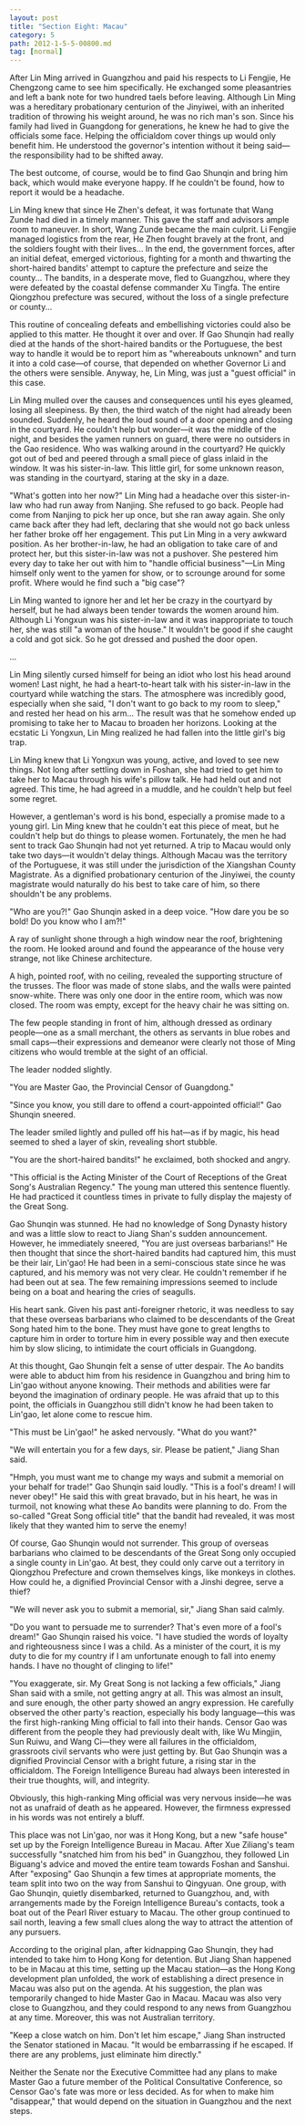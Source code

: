 ```yaml
---
layout: post
title: "Section Eight: Macau"
category: 5
path: 2012-1-5-5-00800.md
tag: [normal]
---
```


After Lin Ming arrived in Guangzhou and paid his respects to Li Fengjie, He Chengzong came to see him specifically. He exchanged some pleasantries and left a bank note for two hundred taels before leaving. Although Lin Ming was a hereditary probationary centurion of the Jinyiwei, with an inherited tradition of throwing his weight around, he was no rich man's son. Since his family had lived in Guangdong for generations, he knew he had to give the officials some face. Helping the officialdom cover things up would only benefit him. He understood the governor's intention without it being said—the responsibility had to be shifted away.

The best outcome, of course, would be to find Gao Shunqin and bring him back, which would make everyone happy. If he couldn't be found, how to report it would be a headache.

Lin Ming knew that since He Zhen's defeat, it was fortunate that Wang Zunde had died in a timely manner. This gave the staff and advisors ample room to maneuver. In short, Wang Zunde became the main culprit. Li Fengjie managed logistics from the rear, He Zhen fought bravely at the front, and the soldiers fought with their lives... In the end, the government forces, after an initial defeat, emerged victorious, fighting for a month and thwarting the short-haired bandits' attempt to capture the prefecture and seize the county... The bandits, in a desperate move, fled to Guangzhou, where they were defeated by the coastal defense commander Xu Tingfa. The entire Qiongzhou prefecture was secured, without the loss of a single prefecture or county...

This routine of concealing defeats and embellishing victories could also be applied to this matter. He thought it over and over. If Gao Shunqin had really died at the hands of the short-haired bandits or the Portuguese, the best way to handle it would be to report him as "whereabouts unknown" and turn it into a cold case—of course, that depended on whether Governor Li and the others were sensible. Anyway, he, Lin Ming, was just a "guest official" in this case.

Lin Ming mulled over the causes and consequences until his eyes gleamed, losing all sleepiness. By then, the third watch of the night had already been sounded. Suddenly, he heard the loud sound of a door opening and closing in the courtyard. He couldn't help but wonder—it was the middle of the night, and besides the yamen runners on guard, there were no outsiders in the Gao residence. Who was walking around in the courtyard? He quickly got out of bed and peered through a small piece of glass inlaid in the window. It was his sister-in-law. This little girl, for some unknown reason, was standing in the courtyard, staring at the sky in a daze.

"What's gotten into her now?" Lin Ming had a headache over this sister-in-law who had run away from Nanjing. She refused to go back. People had come from Nanjing to pick her up once, but she ran away again. She only came back after they had left, declaring that she would not go back unless her father broke off her engagement. This put Lin Ming in a very awkward position. As her brother-in-law, he had an obligation to take care of and protect her, but this sister-in-law was not a pushover. She pestered him every day to take her out with him to "handle official business"—Lin Ming himself only went to the yamen for show, or to scrounge around for some profit. Where would he find such a "big case"?

Lin Ming wanted to ignore her and let her be crazy in the courtyard by herself, but he had always been tender towards the women around him. Although Li Yongxun was his sister-in-law and it was inappropriate to touch her, she was still "a woman of the house." It wouldn't be good if she caught a cold and got sick. So he got dressed and pushed the door open.

...

Lin Ming silently cursed himself for being an idiot who lost his head around women! Last night, he had a heart-to-heart talk with his sister-in-law in the courtyard while watching the stars. The atmosphere was incredibly good, especially when she said, "I don't want to go back to my room to sleep," and rested her head on his arm... The result was that he somehow ended up promising to take her to Macau to broaden her horizons. Looking at the ecstatic Li Yongxun, Lin Ming realized he had fallen into the little girl's big trap.

Lin Ming knew that Li Yongxun was young, active, and loved to see new things. Not long after settling down in Foshan, she had tried to get him to take her to Macau through his wife's pillow talk. He had held out and not agreed. This time, he had agreed in a muddle, and he couldn't help but feel some regret.

However, a gentleman's word is his bond, especially a promise made to a young girl. Lin Ming knew that he couldn't eat this piece of meat, but he couldn't help but do things to please women. Fortunately, the men he had sent to track Gao Shunqin had not yet returned. A trip to Macau would only take two days—it wouldn't delay things. Although Macau was the territory of the Portuguese, it was still under the jurisdiction of the Xiangshan County Magistrate. As a dignified probationary centurion of the Jinyiwei, the county magistrate would naturally do his best to take care of him, so there shouldn't be any problems.

"Who are you?!" Gao Shunqin asked in a deep voice. "How dare you be so bold! Do you know who I am?!"

A ray of sunlight shone through a high window near the roof, brightening the room. He looked around and found the appearance of the house very strange, not like Chinese architecture.

A high, pointed roof, with no ceiling, revealed the supporting structure of the trusses. The floor was made of stone slabs, and the walls were painted snow-white. There was only one door in the entire room, which was now closed. The room was empty, except for the heavy chair he was sitting on.

The few people standing in front of him, although dressed as ordinary people—one as a small merchant, the others as servants in blue robes and small caps—their expressions and demeanor were clearly not those of Ming citizens who would tremble at the sight of an official.

The leader nodded slightly.

"You are Master Gao, the Provincial Censor of Guangdong."

"Since you know, you still dare to offend a court-appointed official!" Gao Shunqin sneered.

The leader smiled lightly and pulled off his hat—as if by magic, his head seemed to shed a layer of skin, revealing short stubble.

"You are the short-haired bandits!" he exclaimed, both shocked and angry.

"This official is the Acting Minister of the Court of Receptions of the Great Song's Australian Regency." The young man uttered this sentence fluently. He had practiced it countless times in private to fully display the majesty of the Great Song.

Gao Shunqin was stunned. He had no knowledge of Song Dynasty history and was a little slow to react to Jiang Shan's sudden announcement. However, he immediately sneered, "You are just overseas barbarians!" He then thought that since the short-haired bandits had captured him, this must be their lair, Lin'gao! He had been in a semi-conscious state since he was captured, and his memory was not very clear. He couldn't remember if he had been out at sea. The few remaining impressions seemed to include being on a boat and hearing the cries of seagulls.

His heart sank. Given his past anti-foreigner rhetoric, it was needless to say that these overseas barbarians who claimed to be descendants of the Great Song hated him to the bone. They must have gone to great lengths to capture him in order to torture him in every possible way and then execute him by slow slicing, to intimidate the court officials in Guangdong.

At this thought, Gao Shunqin felt a sense of utter despair. The Ao bandits were able to abduct him from his residence in Guangzhou and bring him to Lin'gao without anyone knowing. Their methods and abilities were far beyond the imagination of ordinary people. He was afraid that up to this point, the officials in Guangzhou still didn't know he had been taken to Lin'gao, let alone come to rescue him.

"This must be Lin'gao!" he asked nervously. "What do you want?"

"We will entertain you for a few days, sir. Please be patient," Jiang Shan said.

"Hmph, you must want me to change my ways and submit a memorial on your behalf for trade!" Gao Shunqin said loudly. "This is a fool's dream! I will never obey!" He said this with great bravado, but in his heart, he was in turmoil, not knowing what these Ao bandits were planning to do. From the so-called "Great Song official title" that the bandit had revealed, it was most likely that they wanted him to serve the enemy!

Of course, Gao Shunqin would not surrender. This group of overseas barbarians who claimed to be descendants of the Great Song only occupied a single county in Lin'gao. At best, they could only carve out a territory in Qiongzhou Prefecture and crown themselves kings, like monkeys in clothes. How could he, a dignified Provincial Censor with a Jinshi degree, serve a thief?

"We will never ask you to submit a memorial, sir," Jiang Shan said calmly.

"Do you want to persuade me to surrender? That's even more of a fool's dream!" Gao Shunqin raised his voice. "I have studied the words of loyalty and righteousness since I was a child. As a minister of the court, it is my duty to die for my country if I am unfortunate enough to fall into enemy hands. I have no thought of clinging to life!"

"You exaggerate, sir. My Great Song is not lacking a few officials," Jiang Shan said with a smile, not getting angry at all. This was almost an insult, and sure enough, the other party showed an angry expression. He carefully observed the other party's reaction, especially his body language—this was the first high-ranking Ming official to fall into their hands. Censor Gao was different from the people they had previously dealt with, like Wu Mingjin, Sun Ruiwu, and Wang Ci—they were all failures in the officialdom, grassroots civil servants who were just getting by. But Gao Shunqin was a dignified Provincial Censor with a bright future, a rising star in the officialdom. The Foreign Intelligence Bureau had always been interested in their true thoughts, will, and integrity.

Obviously, this high-ranking Ming official was very nervous inside—he was not as unafraid of death as he appeared. However, the firmness expressed in his words was not entirely a bluff.

This place was not Lin'gao, nor was it Hong Kong, but a new "safe house" set up by the Foreign Intelligence Bureau in Macau. After Xue Ziliang's team successfully "snatched him from his bed" in Guangzhou, they followed Lin Biguang's advice and moved the entire team towards Foshan and Sanshui. After "exposing" Gao Shunqin a few times at appropriate moments, the team split into two on the way from Sanshui to Qingyuan. One group, with Gao Shunqin, quietly disembarked, returned to Guangzhou, and, with arrangements made by the Foreign Intelligence Bureau's contacts, took a boat out of the Pearl River estuary to Macau. The other group continued to sail north, leaving a few small clues along the way to attract the attention of any pursuers.

According to the original plan, after kidnapping Gao Shunqin, they had intended to take him to Hong Kong for detention. But Jiang Shan happened to be in Macau at this time, setting up the Macau station—as the Hong Kong development plan unfolded, the work of establishing a direct presence in Macau was also put on the agenda. At his suggestion, the plan was temporarily changed to hide Master Gao in Macau. Macau was also very close to Guangzhou, and they could respond to any news from Guangzhou at any time. Moreover, this was not Australian territory.

"Keep a close watch on him. Don't let him escape," Jiang Shan instructed the Senator stationed in Macau. "It would be embarrassing if he escaped. If there are any problems, just eliminate him directly."

Neither the Senate nor the Executive Committee had any plans to make Master Gao a future member of the Political Consultative Conference, so Censor Gao's fate was more or less decided. As for when to make him "disappear," that would depend on the situation in Guangzhou and the next steps.
